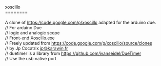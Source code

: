 xoscillo<br>
========<br>
<br>
A clone of https://code.google.com/p/xoscillo adapted for the arduino due.<br>
// For arduino Due<br>
// logic and analogic scope<br>
// Front-end Xoscillo.exe<br>
// Freely updated from https://code.google.com/p/xoscillo/source/clones <br>
// by Jp Cocatrix jp@karawin.fr<br>
// duetimer is a library from https://github.com/ivanseidel/DueTimer<br>
// Use the usb native port<br>
